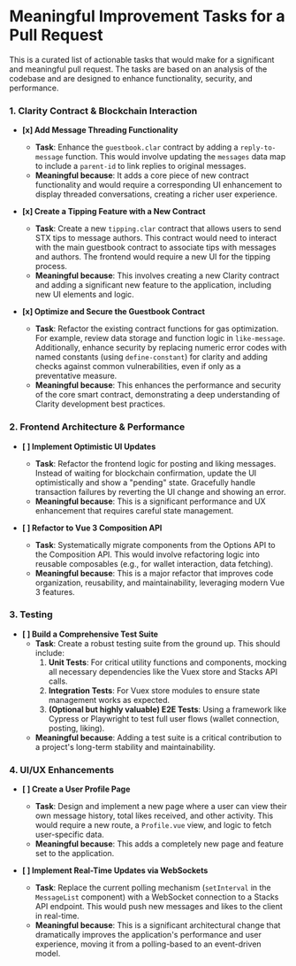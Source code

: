 # Meaningful Improvement Tasks for a Pull Request

This is a curated list of actionable tasks that would make for a significant and meaningful pull request. The tasks are based on an analysis of the codebase and are designed to enhance functionality, security, and performance.

### 1. Clarity Contract & Blockchain Interaction

- **[x] Add Message Threading Functionality**
  - **Task**: Enhance the `guestbook.clar` contract by adding a `reply-to-message` function. This would involve updating the `messages` data map to include a `parent-id` to link replies to original messages.
  - **Meaningful because**: It adds a core piece of new contract functionality and would require a corresponding UI enhancement to display threaded conversations, creating a richer user experience.

- **[x] Create a Tipping Feature with a New Contract**
  - **Task**: Create a new `tipping.clar` contract that allows users to send STX tips to message authors. This contract would need to interact with the main guestbook contract to associate tips with messages and authors. The frontend would require a new UI for the tipping process.
  - **Meaningful because**: This involves creating a new Clarity contract and adding a significant new feature to the application, including new UI elements and logic.

- **[x] Optimize and Secure the Guestbook Contract**
  - **Task**: Refactor the existing contract functions for gas optimization. For example, review data storage and function logic in `like-message`. Additionally, enhance security by replacing numeric error codes with named constants (using `define-constant`) for clarity and adding checks against common vulnerabilities, even if only as a preventative measure.
  - **Meaningful because**: This enhances the performance and security of the core smart contract, demonstrating a deep understanding of Clarity development best practices.

### 2. Frontend Architecture & Performance

- **[ ] Implement Optimistic UI Updates**
  - **Task**: Refactor the frontend logic for posting and liking messages. Instead of waiting for blockchain confirmation, update the UI optimistically and show a "pending" state. Gracefully handle transaction failures by reverting the UI change and showing an error.
  - **Meaningful because**: This is a significant performance and UX enhancement that requires careful state management.

- **[ ] Refactor to Vue 3 Composition API**
  - **Task**: Systematically migrate components from the Options API to the Composition API. This would involve refactoring logic into reusable composables (e.g., for wallet interaction, data fetching).
  - **Meaningful because**: This is a major refactor that improves code organization, reusability, and maintainability, leveraging modern Vue 3 features.

### 3. Testing

- **[ ] Build a Comprehensive Test Suite**
  - **Task**: Create a robust testing suite from the ground up. This should include:
    1.  **Unit Tests**: For critical utility functions and components, mocking all necessary dependencies like the Vuex store and Stacks API calls.
    2.  **Integration Tests**: For Vuex store modules to ensure state management works as expected.
    3.  **(Optional but highly valuable) E2E Tests**: Using a framework like Cypress or Playwright to test full user flows (wallet connection, posting, liking).
  - **Meaningful because**: Adding a test suite is a critical contribution to a project's long-term stability and maintainability.

### 4. UI/UX Enhancements

- **[ ] Create a User Profile Page**
  - **Task**: Design and implement a new page where a user can view their own message history, total likes received, and other activity. This would require a new route, a `Profile.vue` view, and logic to fetch user-specific data.
  - **Meaningful because**: This adds a completely new page and feature set to the application.

- **[ ] Implement Real-Time Updates via WebSockets**
  - **Task**: Replace the current polling mechanism (`setInterval` in the `MessageList` component) with a WebSocket connection to a Stacks API endpoint. This would push new messages and likes to the client in real-time.
  - **Meaningful because**: This is a significant architectural change that dramatically improves the application's performance and user experience, moving it from a polling-based to an event-driven model. 